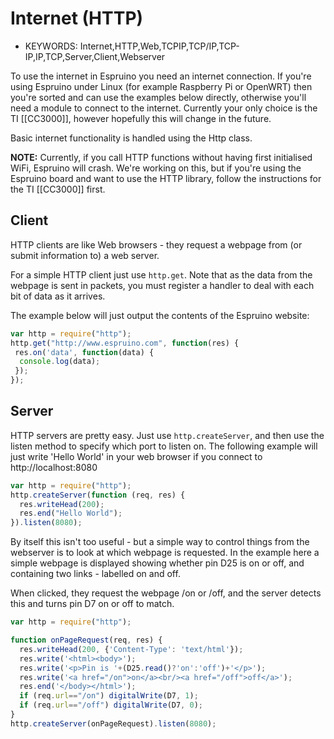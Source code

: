 <!--- Copyright (c) 2013 Gordon Williams, Pur3 Ltd. See the file LICENSE for copying permission. -->
Internet (HTTP)
===============

* KEYWORDS: Internet,HTTP,Web,TCPIP,TCP/IP,TCP-IP,IP,TCP,Server,Client,Webserver

To use the internet in Espruino you need an internet connection. If you're using Espruino under Linux (for example Raspberry Pi or OpenWRT) then you're sorted and can use the examples below directly, otherwise you'll need a module to connect to the internet. Currently your only choice is the TI [[CC3000]], however hopefully this will change in the future.

Basic internet functionality is handled using the Http class.

**NOTE:** Currently, if you call HTTP functions without having first initialised WiFi, Espruino will crash. We're working on this, but if you're using the Espruino board and want to use the HTTP library, follow the instructions for the TI [[CC3000]] first.

Client
------

HTTP clients are like Web browsers - they request a webpage from (or submit information to) a web server.

For a simple HTTP client just use ```http.get```. Note that as the data from the webpage is sent in packets, you must register a handler to deal with each bit of data as it arrives.

The example below will just output the contents of the Espruino website:

```JavaScript
var http = require("http");
http.get("http://www.espruino.com", function(res) {
 res.on('data', function(data) {
  console.log(data);
 });
});
```

Server
------

HTTP servers are pretty easy. Just use ```http.createServer```, and then use the listen method to specify which port to listen on. The following example will just write 'Hello World' in your web browser if you connect to http://localhost:8080

```JavaScript
var http = require("http");
http.createServer(function (req, res) {
  res.writeHead(200);
  res.end("Hello World"); 
}).listen(8080);
```

By itself this isn't too useful - but a simple way to control things from the webserver is to look at which webpage is requested. In the example here a simple webpage is displayed showing whether pin D25 is on or off, and containing two links - labelled on and off.

When clicked, they request the webpage /on or /off, and the server detects this and turns pin D7 on or off to match.

```JavaScript
var http = require("http");

function onPageRequest(req, res) {
  res.writeHead(200, {'Content-Type': 'text/html'});
  res.write('<html><body>');
  res.write('<p>Pin is '+(D25.read()?'on':'off')+'</p>');
  res.write('<a href="/on">on</a><br/><a href="/off">off</a>');
  res.end('</body></html>');
  if (req.url=="/on") digitalWrite(D7, 1);
  if (req.url=="/off") digitalWrite(D7, 0);
}
http.createServer(onPageRequest).listen(8080);
```
